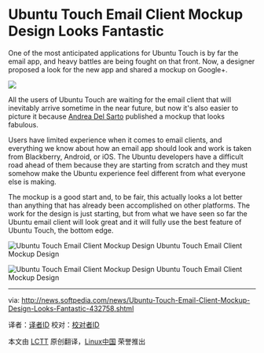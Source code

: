 Ubuntu Touch Email Client Mockup Design Looks Fantastic
================================================================================
One of the most anticipated applications for Ubuntu Touch is by far the email app, and heavy battles are being fought on that front. Now, a designer proposed a look for the new app and shared a mockup on Google+.

![](http://i1-news.softpedia-static.com/images/news2/Ubuntu-Touch-Email-Client-Mockup-Design-Looks-Fantastic-432758-2.jpg)

All the users of Ubuntu Touch are waiting for the email client that will inevitably arrive sometime in the near future, but now it's also easier to picture it because [Andrea Del Sarto][1] published a mockup that looks fabulous.

Users have limited experience when it comes to email clients, and everything we know about how an email app should look and work is taken from Blackberry, Android, or iOS. The Ubuntu developers have a difficult road ahead of them because they are starting from scratch and they must somehow make the Ubuntu experience feel different from what everyone else is making.

The mockup is a good start and, to be fair, this actually looks a lot better than anything that has already been accomplished on other platforms. The work for the design is just starting, but from what we have seen so far the Ubuntu email client will look great and it will fully use the best feature of Ubuntu Touch, the bottom edge.

![Ubuntu Touch Email Client Mockup Design](http://i1-news.softpedia-static.com/images/news2/Ubuntu-Touch-Email-Client-Mockup-Design-Looks-Fantastic-432758-3.jpg)
Ubuntu Touch Email Client Mockup Design

![Ubuntu Touch Email Client Mockup Design](http://i1-news.softpedia-static.com/images/news2/Ubuntu-Touch-Email-Client-Mockup-Design-Looks-Fantastic-432758-4.jpg)
Ubuntu Touch Email Client Mockup Design

--------------------------------------------------------------------------------

via: http://news.softpedia.com/news/Ubuntu-Touch-Email-Client-Mockup-Design-Looks-Fantastic-432758.shtml

译者：[译者ID](https://github.com/译者ID) 校对：[校对者ID](https://github.com/校对者ID)

本文由 [LCTT](https://github.com/LCTT/TranslateProject) 原创翻译，[Linux中国](http://linux.cn/) 荣誉推出

[1]:https://plus.google.com/u/0/+AndreaDelSarto88/posts/75vU5XoNDjA